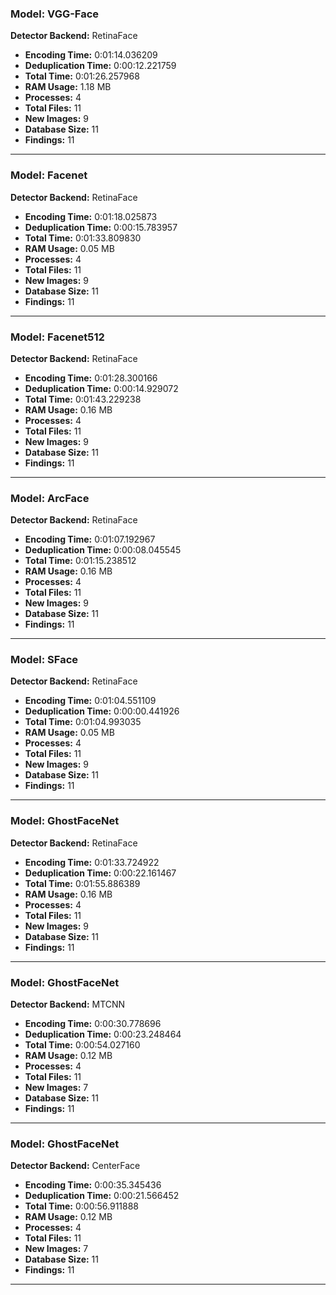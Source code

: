 ### Model: VGG-Face
**Detector Backend:** RetinaFace

- **Encoding Time:** 0:01:14.036209
- **Deduplication Time:** 0:00:12.221759
- **Total Time:** 0:01:26.257968
- **RAM Usage:** 1.18 MB
- **Processes:** 4
- **Total Files:** 11
- **New Images:** 9
- **Database Size:** 11
- **Findings:** 11

---

### Model: Facenet
**Detector Backend:** RetinaFace

- **Encoding Time:** 0:01:18.025873
- **Deduplication Time:** 0:00:15.783957
- **Total Time:** 0:01:33.809830
- **RAM Usage:** 0.05 MB
- **Processes:** 4
- **Total Files:** 11
- **New Images:** 9
- **Database Size:** 11
- **Findings:** 11

---

### Model: Facenet512
**Detector Backend:** RetinaFace

- **Encoding Time:** 0:01:28.300166
- **Deduplication Time:** 0:00:14.929072
- **Total Time:** 0:01:43.229238
- **RAM Usage:** 0.16 MB
- **Processes:** 4
- **Total Files:** 11
- **New Images:** 9
- **Database Size:** 11
- **Findings:** 11

---

### Model: ArcFace
**Detector Backend:** RetinaFace

- **Encoding Time:** 0:01:07.192967
- **Deduplication Time:** 0:00:08.045545
- **Total Time:** 0:01:15.238512
- **RAM Usage:** 0.16 MB
- **Processes:** 4
- **Total Files:** 11
- **New Images:** 9
- **Database Size:** 11
- **Findings:** 11

---

### Model: SFace
**Detector Backend:** RetinaFace

- **Encoding Time:** 0:01:04.551109
- **Deduplication Time:** 0:00:00.441926
- **Total Time:** 0:01:04.993035
- **RAM Usage:** 0.05 MB
- **Processes:** 4
- **Total Files:** 11
- **New Images:** 9
- **Database Size:** 11
- **Findings:** 11

---

### Model: GhostFaceNet
**Detector Backend:** RetinaFace

- **Encoding Time:** 0:01:33.724922
- **Deduplication Time:** 0:00:22.161467
- **Total Time:** 0:01:55.886389
- **RAM Usage:** 0.16 MB
- **Processes:** 4
- **Total Files:** 11
- **New Images:** 9
- **Database Size:** 11
- **Findings:** 11

---

### Model: GhostFaceNet
**Detector Backend:** MTCNN

- **Encoding Time:** 0:00:30.778696
- **Deduplication Time:** 0:00:23.248464
- **Total Time:** 0:00:54.027160
- **RAM Usage:** 0.12 MB
- **Processes:** 4
- **Total Files:** 11
- **New Images:** 7
- **Database Size:** 11
- **Findings:** 11

---

### Model: GhostFaceNet
**Detector Backend:** CenterFace

- **Encoding Time:** 0:00:35.345436
- **Deduplication Time:** 0:00:21.566452
- **Total Time:** 0:00:56.911888
- **RAM Usage:** 0.12 MB
- **Processes:** 4
- **Total Files:** 11
- **New Images:** 7
- **Database Size:** 11
- **Findings:** 11

---

